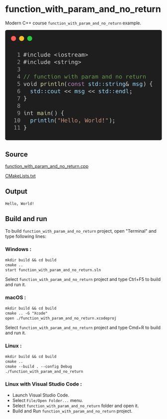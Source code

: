 # function_with_param_and_no_return

Modern C++ course `function_with_param_and_no_return` example.

![function_with_param_and_no_return](../../../../docs/pictures/language_basics/function_with_param_and_no_return.png)

## Source

[function_with_param_and_no_return.cpp](function_with_param_and_no_return.cpp)

[CMakeLists.txt](CMakeLists.txt)

## Output

```
Hello, World!
```

## Build and run

To build `function_with_param_and_no_return` project, open "Terminal" and type following lines:

### Windows :

``` shell
mkdir build && cd build
cmake .. 
start function_with_param_and_no_return.sln
```

Select `function_with_param_and_no_return` project and type Ctrl+F5 to build and run it.

### macOS :

``` shell
mkdir build && cd build
cmake .. -G "Xcode"
open ./function_with_param_and_no_return.xcodeproj
```

Select `function_with_param_and_no_return` project and type Cmd+R to build and run it.

### Linux :

``` shell
mkdir build && cd build
cmake .. 
cmake --build . --config Debug
./function_with_param_and_no_return
```

### Linux with Visual Studio Code :

* Launch Visual Studio Code.
* Select `File/Open Folder...` menu.
* Select `function_with_param_and_no_return` folder and open it.
* Build and Run `function_with_param_and_no_return` project.
